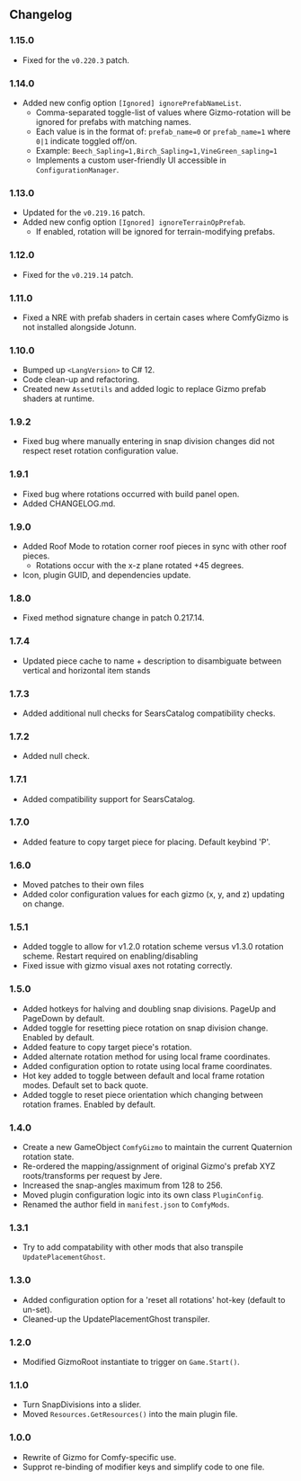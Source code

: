 ## Changelog

### 1.15.0

  * Fixed for the `v0.220.3` patch.

### 1.14.0

  * Added new config option `[Ignored] ignorePrefabNameList`.
    * Comma-separated toggle-list of values where Gizmo-rotation will be ignored for prefabs with matching names.
    * Each value is in the format of: `prefab_name=0` or `prefab_name=1` where `0|1` indicate toggled off/on.
    * Example: `Beech_Sapling=1,Birch_Sapling=1,VineGreen_sapling=1`
    * Implements a custom user-friendly UI accessible in `ConfigurationManager`.

### 1.13.0

  * Updated for the `v0.219.16` patch.
  * Added new config option `[Ignored] ignoreTerrainOpPrefab`.
    * If enabled, rotation will be ignored for terrain-modifying prefabs.

### 1.12.0

  * Fixed for the `v0.219.14` patch.

### 1.11.0

  * Fixed a NRE with prefab shaders in certain cases where ComfyGizmo is not installed alongside Jotunn.

### 1.10.0

  * Bumped up `<LangVersion>` to C# 12.
  * Code clean-up and refactoring.
  * Created new `AssetUtils` and added logic to replace Gizmo prefab shaders at runtime.

### 1.9.2

  * Fixed bug where manually entering in snap division changes did not respect reset rotation configuration value.

### 1.9.1

  * Fixed bug where rotations occurred with build panel open.
  * Added CHANGELOG.md.

### 1.9.0

  * Added Roof Mode to rotation corner roof pieces in sync with other roof pieces.
    * Rotations occur with the x-z plane rotated +45 degrees.
  * Icon, plugin GUID,  and dependencies update.

### 1.8.0

  * Fixed method signature change in patch 0.217.14.

### 1.7.4

  * Updated piece cache to name + description to disambiguate between vertical and horizontal item stands

### 1.7.3

  * Added additional null checks for SearsCatalog compatibility checks.

### 1.7.2

  * Added null check.

### 1.7.1

  * Added compatibility support for SearsCatalog.

### 1.7.0

  * Added feature to copy target piece for placing. Default keybind 'P'.

### 1.6.0

  * Moved patches to their own files
  * Added color configuration values for each gizmo (x, y, and z) updating on change.

### 1.5.1
  * Added toggle to allow for v1.2.0 rotation scheme versus v1.3.0 rotation scheme. Restart required on enabling/disabling
  * Fixed issue with gizmo visual axes not rotating correctly.

### 1.5.0
  * Added hotkeys for halving and doubling snap divisions. PageUp and PageDown by default.
  * Added toggle for resetting piece rotation on snap division change. Enabled by default.
  * Added feature to copy target piece's rotation.
  * Added alternate rotation method for using local frame coordinates.
  * Added configuration option to rotate using local frame coordinates.
  * Hot key added to toggle between default and local frame rotation modes. Default set to back quote.
  * Added toggle to reset piece orientation which changing between rotation frames. Enabled by default.
  
### 1.4.0

  * Create a new GameObject `ComfyGizmo` to maintain the current Quaternion rotation state.
  * Re-ordered the mapping/assignment of original Gizmo's prefab XYZ roots/transforms per request by Jere.
  * Increased the snap-angles maximum from 128 to 256.
  * Moved plugin configuration logic into its own class `PluginConfig`.
  * Renamed the author field in `manifest.json` to `ComfyMods`.

### 1.3.1

  * Try to add compatability with other mods that also transpile `UpdatePlacementGhost`.

### 1.3.0

  * Added configuration option for a 'reset all rotations' hot-key (default to un-set).
  * Cleaned-up the UpdatePlacementGhost transpiler.

### 1.2.0

  * Modified GizmoRoot instantiate to trigger on `Game.Start()`.

### 1.1.0

  * Turn SnapDivisions into a slider.
  * Moved `Resources.GetResources()` into the main plugin file.

### 1.0.0

  * Rewrite of Gizmo for Comfy-specific use.
  * Supprot re-binding of modifier keys and simplify code to one file.